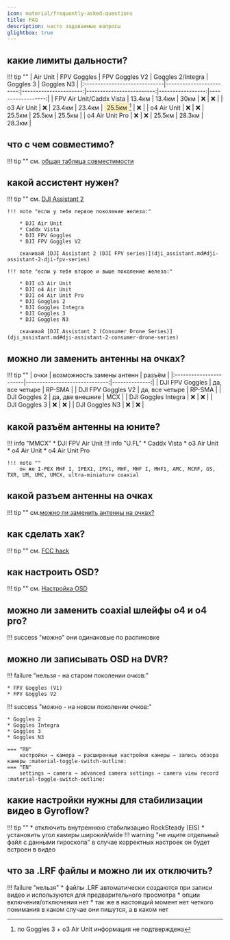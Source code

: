 ```yaml
---
icon: material/frequently-asked-questions
title: FAQ
description: часто задаваемые вопросы
glightbox: true
---
```


## какие лимиты дальности?
!!! tip ""
    | Air Unit                     |             FPV Goggles |       FPV Goggles V2 |       Goggles 2/Integra |       Goggles 3 |       Goggles N3 |
    |:-----------------------------|------------------------:|----------------------:|-------------------------:|-----------------:|------------------:|
    |     FPV Air Unit/Caddx Vista |                 13.4км |               13.4км |                    30км |              ❌ |               ❌ |
    |     o3 Air Unit              |                    ❌ |               23.4км |                  23.4км |           <span style="background-color: #ffeeba; padding: 0.2em 0.4em; border-radius: 4px; color: #212529;">25.5км</span>[^1] |               ❌ |
    |     o4 Air Unit              |                    ❌ |                  ❌ |                  25.5км |           25.5км |            25.5км |
    |     o4 Air Unit Pro          |                    ❌ |                  ❌ |                  25.5км |           28.3км |            28.3км |

[^1]: по Goggles 3 + o3 Air Unit информация не подтверждена

## что с чем совместимо?
!!! tip ""
    см. [общая таблица совместимости](compatibility.md#общая-таблица-совместимости)

## какой ассистент нужен?
!!! tip ""
    см. [DJI Assistant 2](dji_assistant.md)

    !!! note "если у тебя первое поколение железа:"

        * DJI Air Unit
        * Caddx Vista
        * DJI FPV Goggles
        * DJI FPV Goggles V2

        скачивай [DJI Assistant 2 (DJI FPV series)](dji_assistant.md#dji-assistant-2-dji-fpv-series)

    !!! note "если у тебя второе и выше поколение железа:"

        * DJI o3 Air Unit
        * DJI o4 Air Unit
        * DJI o4 Air Unit Pro
        * DJI Goggles 2
        * DJI Goggles Integra
        * DJI Goggles 3
        * DJI Goggles N3

        скачивай [DJI Assistant 2 (Consumer Drone Series)](dji_assistant.md#dji-assistant-2-consumer-drone-series)

## можно ли заменить антенны на очках?
!!! tip ""
    | очки                   | возможность замены антенн   | разъём   |
    |:-----------------------|------------------------------:|--------------:|
    | DJI FPV Goggles        | да, все четыре                | RP-SMA        |
    | DJI FPV Goggles V2     | да, все четыре                | RP-SMA        |
    | DJI Goggles 2          | да, две внешние               | MCX           |
    | DJI Goggles Integra    | ❌                            | ❌            |
    | DJI Goggles 3          | ❌                            | ❌            |
    | DJI Goggles N3         | ❌                            | ❌            |

## какой разъём антенны на юните?
!!! info "MMCX"
    * DJI FPV Air Unit
!!! info "U.FL"
    * Caddx Vista
    * o3 Air Unit
    * o4 Air Unit
    * o4 Air Unit Pro

    !!! note ""
        он же I-PEX MHF I, IPEX1, IPX1, MHF, MHF I, MHF1, AMC, MCRF, GS, TXR, UM, UMC, UMCX, ultra-miniature coaxial
## какой разъем антенны на очках
!!! tip ""
    см.[можно ли заменить антенны на очках?](#можно-ли-заменить-антенны-на-очках)

## как сделать хак?
!!! tip ""
    см. [FCC hack](fcc.md#fcc-hack)

## как настроить OSD?
!!! tip ""
    см. [Настройка OSD](osd.md#настройка-osd)

## можно ли заменить coaxial шлейфы o4 и o4 pro?
!!! success "можно"
    они одинаковые по распиновке

## можно ли записывать OSD на DVR?
!!! failure "нельзя - на старом поколении очков:"

    * FPV Goggles (V1)
    * FPV Goggles V2

!!! success "можно - на новом поколении очков:"

    * Goggles 2
    * Goggles Integra
    * Goggles 3
    * Goggles N3
    
    === "RU"
        настройки → камера → расширенные настройки камеры → запись обзора камеры :material-toggle-switch-outline:
    === "EN"
        settings → camera → advanced camera settings → camera view record :material-toggle-switch-outline:

## какие настройки нужны для стабилизации видео в Gyroflow?
!!! tip ""
    * отключить внутреннюю стабилизацию RockSteady (EIS)
    * установить угол камеры широкий/wide
    !!! warning "не ищите отдельный файл с данными гироскопа"
        в случае корректных настроек он будет встроен в видео

## что за .LRF файлы и можно ли их отключить?
!!! failure "нельзя"
    * файлы .LRF автоматически создаются при записи видео и используются для предварительного просмотра
    * опции включения/отключения нет
    * так же в настоящий момент нет четкого понимания в каком случае они пишутся, а в каком нет